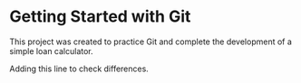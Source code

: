 # Getting Started with Git

This project was created to practice Git and complete the development of a simple loan calculator.

Adding this line to check differences.

